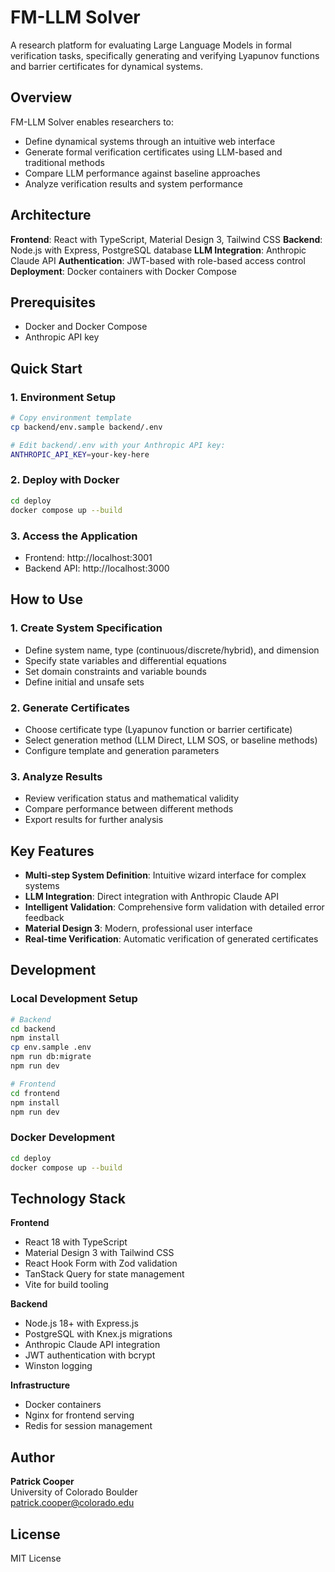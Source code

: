 # FM-LLM Solver

A research platform for evaluating Large Language Models in formal verification tasks, specifically generating and verifying Lyapunov functions and barrier certificates for dynamical systems.

## Overview

FM-LLM Solver enables researchers to:
- Define dynamical systems through an intuitive web interface
- Generate formal verification certificates using LLM-based and traditional methods
- Compare LLM performance against baseline approaches
- Analyze verification results and system performance

## Architecture

**Frontend**: React with TypeScript, Material Design 3, Tailwind CSS
**Backend**: Node.js with Express, PostgreSQL database
**LLM Integration**: Anthropic Claude API
**Authentication**: JWT-based with role-based access control
**Deployment**: Docker containers with Docker Compose

## Prerequisites

- Docker and Docker Compose
- Anthropic API key

## Quick Start

### 1. Environment Setup

```bash
# Copy environment template
cp backend/env.sample backend/.env

# Edit backend/.env with your Anthropic API key:
ANTHROPIC_API_KEY=your-key-here
```

### 2. Deploy with Docker

```bash
cd deploy
docker compose up --build
```

### 3. Access the Application

- Frontend: http://localhost:3001
- Backend API: http://localhost:3000

## How to Use

### 1. Create System Specification
- Define system name, type (continuous/discrete/hybrid), and dimension
- Specify state variables and differential equations
- Set domain constraints and variable bounds
- Define initial and unsafe sets

### 2. Generate Certificates
- Choose certificate type (Lyapunov function or barrier certificate)
- Select generation method (LLM Direct, LLM SOS, or baseline methods)
- Configure template and generation parameters

### 3. Analyze Results
- Review verification status and mathematical validity
- Compare performance between different methods
- Export results for further analysis

## Key Features

- **Multi-step System Definition**: Intuitive wizard interface for complex systems
- **LLM Integration**: Direct integration with Anthropic Claude API
- **Intelligent Validation**: Comprehensive form validation with detailed error feedback
- **Material Design 3**: Modern, professional user interface
- **Real-time Verification**: Automatic verification of generated certificates

## Development

### Local Development Setup
```bash
# Backend
cd backend
npm install
cp env.sample .env
npm run db:migrate
npm run dev

# Frontend
cd frontend
npm install
npm run dev
```

### Docker Development
```bash
cd deploy
docker compose up --build
```

## Technology Stack

**Frontend**
- React 18 with TypeScript
- Material Design 3 with Tailwind CSS
- React Hook Form with Zod validation
- TanStack Query for state management
- Vite for build tooling

**Backend**
- Node.js 18+ with Express.js
- PostgreSQL with Knex.js migrations
- Anthropic Claude API integration
- JWT authentication with bcrypt
- Winston logging

**Infrastructure**
- Docker containers
- Nginx for frontend serving
- Redis for session management

## Author

**Patrick Cooper**  
University of Colorado Boulder  
patrick.cooper@colorado.edu

## License

MIT License
